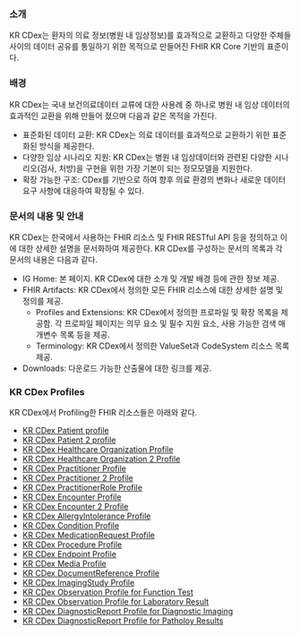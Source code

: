 ### 소개

KR CDex는 환자의 의료 정보(병원 내 임상정보)를 효과적으로 교환하고 다양한 주체들 사이의 데이터 공유를 통일하기 위한 목적으로 만들어진 FHIR KR Core 기반의 표준이다.

### 배경

KR CDex는 국내 보건의료데이터 교류에 대한 사용례 중 하나로 병원 내 임상 데이터의 효과적인 교환을 위해 만들어 졌으며 다음과 같은 목적을 가진다.

- 표준화된 데이터 교환: KR CDex는 의료 데이터를 효과적으로 교환하기 위한 표준화된 방식을 제공한다.
- 다양한 임상 시나리오 지원: KR CDex는 병원 내 임상데이터와 관련된 다양한 시나리오(검사, 처방)을 구현을 위한 가장 기본이 되는 정모모델을 지원한다.
- 확장 가능한 구조: CDex를 기반으로 하여 향후 의료 환경의 변화나 새로운 데이터 요구 사항에 대응하여 확장될 수 있다.

### 문서의 내용 및 안내

KR CDex는 한국에서 사용하는 FHIR 리소스 및 FHIR RESTful API 등을 정의하고 이에 대한 상세한 설명을 문서화하여 제공한다. KR CDex를 구성하는 문서의 목록과 각 문서의 내용은 다음과 같다.

- IG Home: 본 페이지. KR CDex에 대한 소개 및 개발 배경 등에 관한 정보 제공.
- FHIR Artifacts: KR CDex에서 정의한 모든 FHIR 리소스에 대한 상세한 설명 및 정의를 제공.
  - Profiles and Extensions: KR CDex에서 정의한 프로파일 및 확장 목록을 제공함. 각 프로파일 페이지는 의무 요소 및 필수 지원 요소, 사용 가능한 검색 매개변수 목록 등을 제공.
  - Terminology: KR CDex에서 정의한 ValueSet과 CodeSystem 리소스 목록 제공.
- Downloads: 다운로드 가능한 산출물에 대한 링크를 제공.

### KR CDex Profiles

KR CDex에서 Profiling한 FHIR 리소스들은 아래와 같다.

- [KR CDex Patient profile](StructureDefinition-krcdex-patient.html)
- [KR CDex Patient 2 profile](StructureDefinition-krcdex-patientd.html)
- [KR CDex Healthcare Organization Profile](StructureDefinition-krcdex-organization.html)
- [KR CDex Healthcare Organization 2 Profile](StructureDefinition-krcdex-organizationd.html)
- [KR CDex Practitioner Profile](StructureDefinition-krcdex-practitioner.html)
- [KR CDex Practitioner 2 Profile](StructureDefinition-krcdex-practitionerd.html)
- [KR CDex PractitionerRole Profile](StructureDefinition-krcdex-practitioner-role.html)
- [KR CDex Encounter Profile](StructureDefinition-krcdex-encounter.html)
- [KR CDex Encounter 2 Profile](StructureDefinition-krcdex-encounterd.html)
- [KR CDex AllergyIntolerance Profile](StructureDefinition-krcdex-allergy-intolerance.html)
- [KR CDex Condition Profile](StructureDefinition-krcdex-condition.html)
- [KR CDex MedicationRequest Profile](StructureDefinition-krcdex-medication-request.html)
- [KR CDex Procedure Profile](StructureDefinition-krcdex-procedure.html)
- [KR CDex Endpoint Profile](StructureDefinition-krcdex-end-point.html)
- [KR CDex Media Profile](StructureDefinition-krcdex-media.html)
- [KR CDex DocumentReference Profile](StructureDefinition-krcdex-document-reference.html)
- [KR CDex ImagingStudy Profile](StructureDefinition-krcdex-imaging-study.html)
- [KR CDex Observation Profile for Function Test](StructureDefinition-krcdex-observation-exam.html)
- [KR CDex Observation Profile for Laboratory Result](StructureDefinition-krcdex-observation-laboratory.html)
- [KR CDex DiagnosticReport Profile for Diagnostic Imaging](StructureDefinition-krcdex-diagnostic-report-imaging.html)
- [KR CDex DiagnosticReport Profile for Patholoy Results](StructureDefinition-krcdex-diagnostic-report-pathology.html)
